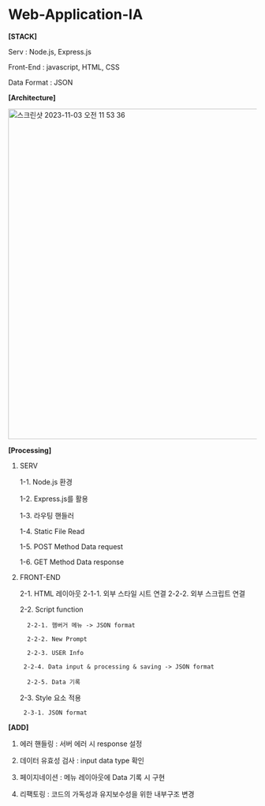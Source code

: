 # Web-Application-IA

**[STACK]**

Serv : Node.js, Express.js	

Front-End : javascript, HTML, CSS

Data Format : JSON




**[Architecture]**

<img width="669" alt="스크린샷 2023-11-03 오전 11 53 36" src="https://github.com/KDT-IaaS-Class-One-Group/wev-application-ia-yuan/assets/141980240/add5a9b8-a8f7-44ab-83f0-b7b0c51b0a53">


**[Processing]**
1. SERV

   	1-1. Node.js 환경

   	1-2. Express.js를 활용

      1-3. 라우팅 핸들러

   	1-4. Static File Read

   	1-5. POST Method Data request

   	1-6. GET Method Data response


   
3. FRONT-END

   	2-1. HTML 레이아웃
         2-1-1. 외부 스타일 시트 연결
         2-2-2. 외부 스크립트 연결

   	2-2. Script function

    	 2-2-1. 햄버거 메뉴 -> JSON format

    	 2-2-2. New Prompt

    	 2-2-3. USER Info

     	2-2-4. Data input & processing & saving -> JSON format

    	 2-2-5. Data 기록

   
   	2-3. Style 요소 적용

     	2-3-1. JSON format




**[ADD]**

1. 에러 핸들링 : 서버 에러 시 response 설정

2. 데이터 유효성 검사 : input data type 확인

3. 페이지네이션 : 메뉴 레이아웃에 Data 기록 시 구현

4. 리팩토링 : 코드의 가독성과 유지보수성을 위한 내부구조 변경
    
